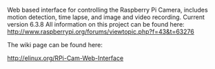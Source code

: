 Web based interface for controlling the Raspberry Pi Camera, includes motion detection, time lapse, and image and video recording.
Current version 6.3.8
All information on this project can be found here: http://www.raspberrypi.org/forums/viewtopic.php?f=43&t=63276

The wiki page can be found here:

http://elinux.org/RPi-Cam-Web-Interface
